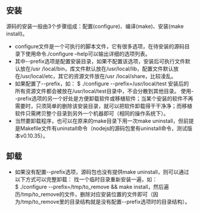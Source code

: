 ## 安装
源码的安装一般由3个步骤组成：配置(configure)、编译(make)、安装(make install)。
- configure文件是一个可执行的脚本文件，它有很多选项，在待安装的源码目录下使用命令./configure –help可以输出详细的选项列表。
- 其中--prefix选项是配置安装目录，如果不配置该选项，安装后可执行文件默认放在/usr /local/bin，库文件默认放在/usr/local/lib，配置文件默认放在/usr/local/etc，其它的资源文件放在/usr /local/share，比较凌乱。
- 如果配置了--prefix，如：
$ ./configure --prefix=/usr/local/test
安装后的所有资源文件都会被放在/usr/local/test目录中，不会分散到其他目录。
使用--prefix选项的另一个好处是方便卸载软件或移植软件；当某个安装的软件不再需要时，只须简单的删除该安装目录，就可以把软件卸载得干干净净；而移植软件只需拷贝整个目录到另外一个机器即可（相同的操作系统下）。
- 当然要卸载程序，也可以在原来的make目录下用一次make uninstall，但前提是Makefile文件有uninstall命令（nodejs的源码包里有uninstall命令，测试版本v0.10.35）。

## 卸载
- 如果没有配置--prefix选项，源码包也没有提供make uninstall，则可以通过以下方式可以完整卸载：
找一个临时目录重新安装一遍，如：  
$ ./configure --prefix=/tmp/to_remove && make install，然后遍历/tmp/to_remove的文件，删除对应安装位置的文件即可（因为/tmp/to_remove里的目录结构就是没有配置--prefix选项时的目录结构）。